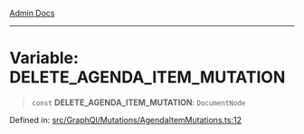 [Admin Docs](/)

***

# Variable: DELETE\_AGENDA\_ITEM\_MUTATION

> `const` **DELETE\_AGENDA\_ITEM\_MUTATION**: `DocumentNode`

Defined in: [src/GraphQl/Mutations/AgendaItemMutations.ts:12](https://github.com/PalisadoesFoundation/talawa-admin/blob/main/src/GraphQl/Mutations/AgendaItemMutations.ts#L12)
